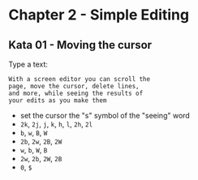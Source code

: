 # Chapter 2 - Simple Editing

## Kata 01 - Moving the cursor
Type a text:
```
With a screen editor you can scroll the
page, move the cursor, delete lines,
and more, while seeing the results of
your edits as you make them
```

- set the cursor the "s" symbol of the "seeing" word
- `2k`, `2j`, `j`, `k`, `h`, `l`, `2h`, `2l`
- `b`, `w`, `B`, `W`
- `2b`, `2w`, `2B`, `2W`
- `w`, `b`, `W`, `B`
- `2w`, `2b`, `2W`, `2B`
- `0`, `$`
